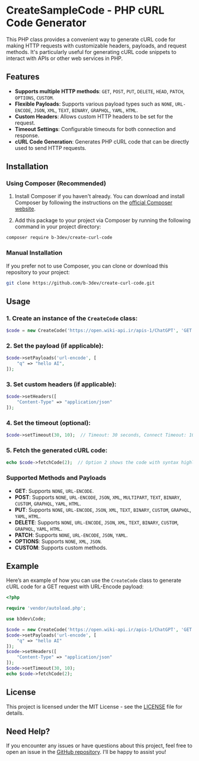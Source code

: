 # CreateSampleCode - PHP cURL Code Generator

This PHP class provides a convenient way to generate cURL code for making HTTP requests with customizable headers, payloads, and request methods. It's particularly useful for generating cURL code snippets to interact with APIs or other web services in PHP.

## Features
- **Supports multiple HTTP methods**: `GET`, `POST`, `PUT`, `DELETE`, `HEAD`, `PATCH`, `OPTIONS`, `CUSTOM`.
- **Flexible Payloads**: Supports various payload types such as `NONE`, `URL-ENCODE`, `JSON`, `XML`, `TEXT`, `BINARY`, `GRAPHQL`, `YAML`, `HTML`.
- **Custom Headers**: Allows custom HTTP headers to be set for the request.
- **Timeout Settings**: Configurable timeouts for both connection and response.
- **cURL Code Generation**: Generates PHP cURL code that can be directly used to send HTTP requests.

## Installation

### Using Composer (Recommended)

1. Install Composer if you haven't already. You can download and install Composer by following the instructions on the [official Composer website](https://getcomposer.org/download/).

2. Add this package to your project via Composer by running the following command in your project directory:
   
```bash
composer require b-3dev/create-curl-code
```

### Manual Installation

If you prefer not to use Composer, you can clone or download this repository to your project:

```bash
git clone https://github.com/b-3dev/create-curl-code.git
```

## Usage

### 1. Create an instance of the `CreateCode` class:

```php
$code = new CreateCode('https://open.wiki-api.ir/apis-1/ChatGPT', 'GET');
```

### 2. Set the payload (if applicable):

```php
$code->setPayloads('url-encode', [
    "q" => "hello AI",
]);
```

### 3. Set custom headers (if applicable):

```php
$code->setHeaders([
    "Content-Type" => "application/json"
]);
```

### 4. Set the timeout (optional):

```php
$code->setTimeout(30, 10);  // Timeout: 30 seconds, Connect Timeout: 10 seconds
```

### 5. Fetch the generated cURL code:

```php
echo $code->fetchCode(2);  // Option 2 shows the code with syntax highlighting
```

### Supported Methods and Payloads

- **GET**: Supports `NONE`, `URL-ENCODE`.
- **POST**: Supports `NONE`, `URL-ENCODE`, `JSON`, `XML`, `MULTIPART`, `TEXT`, `BINARY`, `CUSTOM`, `GRAPHQL`, `YAML`, `HTML`.
- **PUT**: Supports `NONE`, `URL-ENCODE`, `JSON`, `XML`, `TEXT`, `BINARY`, `CUSTOM`, `GRAPHQL`, `YAML`, `HTML`.
- **DELETE**: Supports `NONE`, `URL-ENCODE`, `JSON`, `XML`, `TEXT`, `BINARY`, `CUSTOM`, `GRAPHQL`, `YAML`, `HTML`.
- **PATCH**: Supports `NONE`, `URL-ENCODE`, `JSON`, `YAML`.
- **OPTIONS**: Supports `NONE`, `XML`, `JSON`.
- **CUSTOM**: Supports custom methods.

## Example

Here’s an example of how you can use the `CreateCode` class to generate cURL code for a GET request with URL-Encode payload:

```php
<?php

require 'vendor/autoload.php';

use b3dev\Code;

$code = new CreateCode('https://open.wiki-api.ir/apis-1/ChatGPT', 'GET');
$code->setPayloads('url-encode', [
    "q" => "hello AI"
]);
$code->setHeaders([
    "Content-Type" => "application/json"
]);
$code->setTimeout(30, 10);
echo $code->fetchCode(2);
```

## License

This project is licensed under the MIT License - see the [LICENSE](LICENSE) file for details.

## Need Help?

If you encounter any issues or have questions about this project, feel free to open an issue in the [GitHub repository](https://github.com/b-3dev/create-curl-code/issues). I'll be happy to assist you!